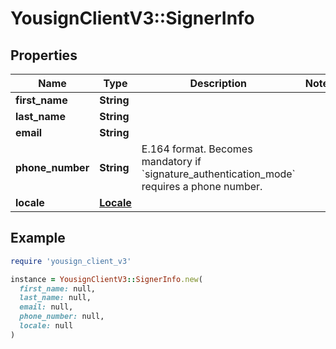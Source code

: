 # YousignClientV3::SignerInfo

## Properties

| Name | Type | Description | Notes |
| ---- | ---- | ----------- | ----- |
| **first_name** | **String** |  |  |
| **last_name** | **String** |  |  |
| **email** | **String** |  |  |
| **phone_number** | **String** | E.164 format. Becomes mandatory if &#x60;signature_authentication_mode&#x60; requires a phone number. |  |
| **locale** | [**Locale**](Locale.md) |  |  |

## Example

```ruby
require 'yousign_client_v3'

instance = YousignClientV3::SignerInfo.new(
  first_name: null,
  last_name: null,
  email: null,
  phone_number: null,
  locale: null
)
```

